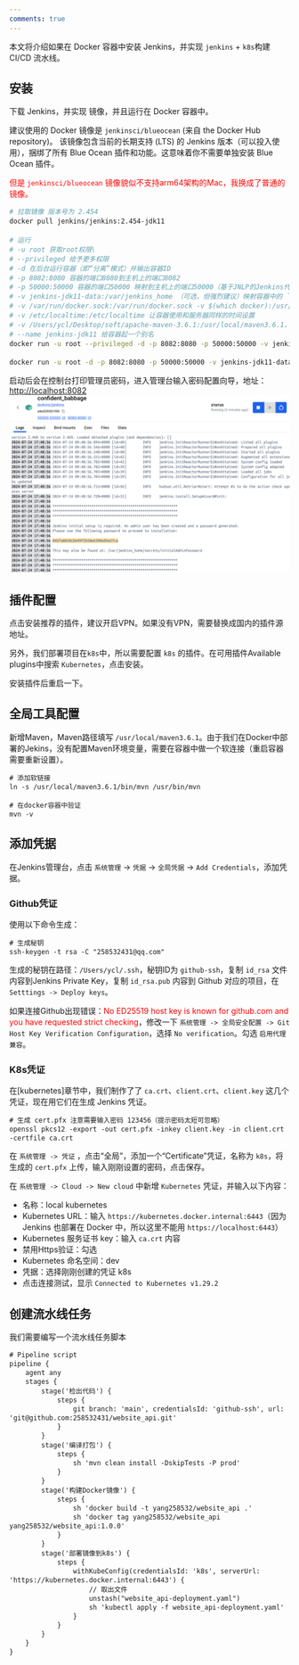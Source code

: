 ```yaml
---
comments: true
---
```


本文将介绍如果在 Docker 容器中安装 Jenkins，并实现 `jenkins` + `k8s`构建 CI/CD 流水线。

## 安装

下载 Jenkins，并实现 镜像，并且运行在 Docker 容器中。

建议使用的 Docker 镜像是 `jenkinsci/blueocean` (来自 the Docker Hub repository)。 该镜像包含当前的长期支持 (LTS) 的 Jenkins 版本（可以投入使用），捆绑了所有 Blue Ocean 插件和功能。这意味着你不需要单独安装 Blue Ocean 插件。

<font style="color:red;">但是 `jenkinsci/blueocean` 镜像貌似不支持arm64架构的Mac，我换成了普通的镜像。</font>
```bash
# 拉取镜像 版本号为 2.454
docker pull jenkins/jenkins:2.454-jdk11

# 运行
# -u root 获取root权限\
# --privileged 给予更多权限
# -d 在后台运行容器（即“分离”模式）并输出容器ID
# -p 8082:8080 容器的端口8080到主机上的端口8082
# -p 50000:50000 容器的端口50000 映射到主机上的端口50000（基于JNLP的Jenkins代理通过TCP端口50000与Jenkins主站进行通信）
# -v jenkins-jdk11-data:/var/jenkins_home （可选，但强烈建议）映射容器中的 `/var/jenkins_home` 目录到具有名字 `jenkins-jdk11-data` 的 volume。 如果这个卷不存在，那么这个 `docker run` 命令会自动为你创建卷。如果您希望每次重新启动Jenkins（通过此 `docker run ...` 命令）时保持 Jenkins 状态，则此选项是必需的。如果你没有指定这个选项，在容器被移除时容器中的数据会丢失。
# -v /var/run/docker.sock:/var/run/docker.sock -v $(which docker):/usr/bin/docker 使用宿主机的docker，通过 `which docker` 查询宿主机安装路径
# -v /etc/localtime:/etc/localtime 让容器使用和服务器同样的时间设置
# -v /Users/ycl/Desktop/soft/apache-maven-3.6.1:/usr/local/maven3.6.1，映射宿主机的maven到容器/usr/local/maven3.6.1，需要将宿主机目录在Docker中配置文件共享，这样Jenkins就可以使用宿主机的Maven
# --name jenkins-jdk11 给容器起一个别名
docker run -u root --privileged -d -p 8082:8080 -p 50000:50000 -v jenkins-jdk11-data:/var/jenkins_home -v /var/run/docker.sock:/var/run/docker.sock -v $(which docker):/usr/bin/docker -v /etc/localtime:/etc/localtime -v /Users/ycl/Desktop/soft/apache-maven-3.6.1:/usr/local/maven3.6.1 --name jenkins-jdk11 jenkins/jenkins:2.454-jdk11

docker run -u root -d -p 8082:8080 -p 50000:50000 -v jenkins-jdk11-data:/var/jenkins_home -e DOCKER_HOST=tcp://dind:2375 -e DOCKER_API_VERSION=1.46 -v /etc/localtime:/etc/localtime -v /Users/ycl/Desktop/soft/apache-maven-3.6.1:/usr/local/maven3.6.1 --name jenkins-jdk11 jenkins/jenkins:2.454-jdk11
```

启动后会在控制台打印管理员密码，进入管理台输入密码配置向导，地址：[http://localhost:8082](http://localhost:8082)
![alt text](../assets/jenkins/jenkins-pwd.png)

## 插件配置

点击安装推荐的插件，建议开启VPN。如果没有VPN，需要替换成国内的插件源地址。

另外，我们部署项目在`k8s`中，所以需要配置 `k8s` 的插件。在可用插件Available plugins中搜索 `Kubernetes`，点击安装。

安装插件后重启一下。

## 全局工具配置

新增Maven，Maven路径填写 `/usr/local/maven3.6.1`。由于我们在Docker中部署的Jekins，没有配置Maven环境变量，需要在容器中做一个软连接（重启容器需要重新设置）。
```
# 添加软链接
ln -s /usr/local/maven3.6.1/bin/mvn /usr/bin/mvn

# 在docker容器中验证
mvn -v
```

## 添加凭据

在Jenkins管理台，点击 `系统管理` -> `凭据` -> `全局凭据` -> `Add Credentials`，添加凭据。

### Github凭证

使用以下命令生成：
```
# 生成秘钥
ssh-keygen -t rsa -C "258532431@qq.com"
```

生成的秘钥在路径：`/Users/ycl/.ssh`，秘钥ID为 `github-ssh`，复制 `id_rsa` 文件内容到Jenkins Private Key，复制 `id_rsa.pub` 内容到 Github 对应的项目，在 `Setttings -> Deploy keys`。

如果连接Github出现错误：<font style="color:red">No ED25519 host key is known for github.com and you have requested strict checking</font>，修改一下 `系统管理 -> 全局安全配置 -> Git Host Key Verification Configuration`，选择 `No verification`。勾选 `启用代理兼容`。

### K8s凭证

在[kubernetes]章节中，我们制作了了 `ca.crt`、`client.crt`、`client.key` 这几个凭证，现在用它们在生成 Jenkins 凭证。
```
# 生成 cert.pfx 注意需要输入密码 123456（提示密码太短可忽略）
openssl pkcs12 -export -out cert.pfx -inkey client.key -in client.crt -certfile ca.crt
```
在 `系统管理 -> 凭证` ，点击“全局”，添加一个“Certificate”凭证，名称为 `k8s`，将生成的 `cert.pfx` 上传，输入刚刚设置的密码，点击保存。

在 `系统管理 -> Cloud -> New cloud` 中新增 `Kubernetes` 凭证，并输入以下内容：
- 名称：local kubernetes
- Kubernetes URL：输入 `https://kubernetes.docker.internal:6443`（因为 Jenkins 也部署在 Docker 中，所以这里不能用 `https://localhost:6443`）
- Kubernetes 服务证书 key：输入 `ca.crt` 内容
- 禁用Https验证：勾选
- Kubernetes 命名空间：dev
- 凭据：选择刚刚创建的凭证 k8s
- 点击连接测试，显示 `Connected to Kubernetes v1.29.2`

## 创建流水线任务

我们需要编写一个流水线任务脚本
```
# Pipeline script
pipeline {
    agent any
    stages {
        stage('检出代码') {
            steps {
                git branch: 'main', credentialsId: 'github-ssh', url: 'git@github.com:258532431/website_api.git'
            }
        }
        stage('编译打包') {
            steps {
                sh 'mvn clean install -DskipTests -P prod'
            }
        }
        stage('构建Docker镜像') {
            steps {
                sh 'docker build -t yang258532/website_api .'
                sh 'docker tag yang258532/website_api yang258532/website_api:1.0.0'
            }
        }
        stage('部署镜像到k8s') {
            steps {
                withKubeConfig(credentialsId: 'k8s', serverUrl: 'https://kubernetes.docker.internal:6443') {
                    // 取出文件
                    unstash("website_api-deployment.yaml")
                    sh 'kubectl apply -f website_api-deployment.yaml'
                }
            }
        }
    }
}
```